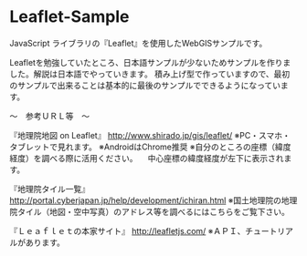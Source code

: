 # Leaflet-Sample
JavaScript ライブラリの『Leaflet』を使用したWebGISサンプルです。

Leafletを勉強していたところ、日本語サンプルが少ないためサンプルを作りました。解説は日本語でやっていきます。
積み上げ型で作っていますので、最初のサンプルで出来ることは基本的に最後のサンプルでできるようになっています。

～　参考ＵＲＬ等　～

『地理院地図 on Leaflet』
http://www.shirado.jp/gis/leaflet/
※PC・スマホ・タブレットで見れます。
※AndroidはChrome推奨
※自分のところの座標（緯度経度）を調べる際に活用ください。
　中心座標の緯度経度が左下に表示されます。


『地理院タイル一覧』
http://portal.cyberjapan.jp/help/development/ichiran.html
※国土地理院の地理院タイル（地図・空中写真）のアドレス等を調べるにはこちらをご覧下さい。


『Ｌｅａｆｌｅｔの本家サイト』
http://leafletjs.com/
 ※ＡＰＩ、チュートリアルがあります。
 
